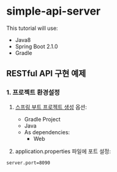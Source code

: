 # simple-api-server

This tutorial will use:
 - Java8
 - Spring Boot 2.1.0
 - Gradle
 
## RESTful API 구현 예제
### 1. 프로젝트 환경설정
 1. [스프링 부트 프로젝트 생성](https://start.spring.io/) 옵션:
	 - Gradle Project
	 - Java
	 - As dependencies:
	   - Web
     
 2. application.properties 파일에 포트 설정:
 ```
 server.port=8090
 ```
 
